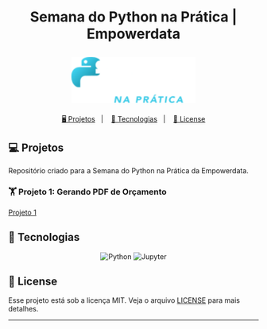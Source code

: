 <h1 align="center">
  Semana do Python na Prática | Empowerdata
</h1>

<h2 align="center">
  <img src="./assets/logo.webp" width="250px">
</h2>

<p align="center">
  
</p>

<p align="center">
  <a href="#-projetos">🖥️ Projetos</a>&nbsp;&nbsp;&nbsp;|&nbsp;&nbsp;&nbsp;
  <a href="#-tecnologias">🚀 Tecnologias</a>&nbsp;&nbsp;&nbsp;|&nbsp;&nbsp;&nbsp;
  <a href="#-license">📝 License</a>
</p>

## 💻 Projetos

Repositório criado para a Semana do Python na Prática da Empowerdata.

### 🏋️ Projeto 1: Gerando PDF de Orçamento

[Projeto 1](./aula_1/projeto_01.py)

## 🚀 Tecnologias

<p align="center">
    <img src="https://img.shields.io/static/v1?style=for-the-badge&message=Python&color=3776AB&logo=Python&logoColor=FFFFFF&label=" alt="Python" tittle="Python">
    <img src="https://img.shields.io/static/v1?style=for-the-badge&message=Jupyter&color=F37626&logo=Jupyter&logoColor=FFFFFF&label=" alt="Jupyter" tittle="Jupyter">
</p>

## 📝 License

Esse projeto está sob a licença MIT. Veja o arquivo [LICENSE](LICENSE) para mais detalhes.

---
